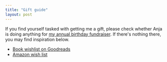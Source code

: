 ```yaml
---
title: "Gift guide"
layout: post
---
```

If you find yourself tasked with getting me a gift, please check whether Anja is doing anything for [my annual birthday fundraiser](). If there's nothing there, you may find inspiration below.

- [Book wishlist on Goodreads](https://www.goodreads.com/review/list/23204424?shelf=wishlist)
- [Amazon wish list](https://www.amazon.com/hz/wishlist/ls/1XZRL5X1UCW0J?ref_=wl_share)
